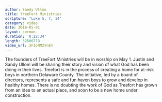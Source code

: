 ```yaml
---
author: Sandy Ullom
title: TreeFort Ministries
scripture: "Luke 5, 7, 14"
category: video
date: 2016-05-01
layout: sermon
duration: '0:22:34'
length: 32506778
video_url: 3F1oNM2YnE4
---
```


The founders of TreeFort Ministries will be in worship on May 1. Justin and Sandy Ullom will be sharing their story and vision of what God has been doing in their lives. Treefort is in the process of creating a home for at-risk boys in northern Delaware County. The initiative, led by a board of directors, represents a safe and fun haven boys to grow and develop in healthy homes.  There is no doubting the work of God as Treefort has grown from an idea to an actual place, and soon to be a new home under construction. 
